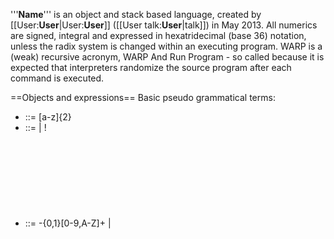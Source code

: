 ﻿'''__Name__''' is an object and stack based language, created by [[User:__User__|User:__User__]] ([[User talk:__User__|talk]]) in May 2013. All numerics are signed, integral and expressed in hexatridecimal (base 36) notation, unless the radix system is changed within an executing program. WARP is a (weak) recursive acronym, WARP And Run Program - so called because it is expected that interpreters randomize 
the source program after each command is executed.
 
==Objects and expressions==
Basic pseudo grammatical terms:
* <object> ::= [a-z]{2}
* <sobject> ::= <object> | !
* <base-expr> ::= -{0,1}[0-9,A-Z]+ | <object> | "...." | ~ | `
* <expr> ::= <base-expr> | ! | _
* <label> ::= [a-z]+ | .

==Operators==
A few general purpose operators exist.
{| class="wikitable"
!Command
!Description
|-
|%%Assignment%%&lt;object&gt;&lt;expr&gt;Radix
|assign &lt;expr&gt; to &lt;object&gt;
|-
|%%Addition%%&lt;sobject&gt;&lt;expr&gt;
|increment &lt;sobject&gt; by &lt;expr&gt; and update &lt;sobject&gt;. If &lt;expr&gt; is non numeric, convert if possible, otherwise treat as 

0. If &lt;sobject&gt; is the pop command, use the stack as the source object and push the result onto the stack   
|-
|%%Subtraction%%&lt;sobject&gt;&lt;expr&gt;
|Decrement &lt;sobject&gt; by &lt;expr&gt; and update &lt;sobject&gt;. If &lt;expr&gt; is non numeric, convert if possible, otherwise treat as 

0
|-
|%%Division%%&lt;sobject&gt;&lt;expr&gt;
|Divide &lt;sobject&gt; by &lt;expr&gt; and update &lt;sobject&gt;. If &lt;expr&gt; is non numeric, convert if possible, or if 0, treat it as 

1
|-
|%%Multiplication%%amp;&lt;sobject&gt;&lt;expr&gt;
|Multiply &lt;sobject&gt; by &lt;expr&gt; and update &lt;sobject&gt;. If &lt;expr&gt; is non numeric, convert if possible, otherwise treat as 

1
|-
|%%Modulo%% &lt;sobject&gt;&lt;expr&gt;
|Calculate &lt;sobject&gt; mod &lt;expr&gt; and update &lt;sobject&gt;. 
|-
|%%Comparison%%&lt;expr&gt;:&lt;expr&gt;
|Compare the first &lt;expr&gt; with the second &lt;expr&gt;. Push the result of the comparison onto the stack. 
0 means equal, -1 is less than, 1 greater than 
|-
|%%ConditionalExecution%%&lt;expr&gt;?&lt;command&gt;
|Pop from the stack, and if that object equals &lt;expr&gt;, execute &lt;command&gt;.
|-
|<code><nowiki>%%RadixSwitch%%</nowiki></code>&lt;number&gt;
|Change the radix of numbers to &lt;number&gt; from now on
|}

==Stack manipulation==
There are several commands for stack manipulation.
{| class="wikitable"
!Command
!Description
|-
|%%Treat%%&lt;object&gt;
|treat &lt;object&gt; as the stack; takes string of content and push each atomic object onto the stack - pushed so that repeated popping and sending to output is the same object as 'treated'
|-
|<nowiki>%%Untreat%%</nowiki>
|untreat the current stack
|-
|%%Pop%%
|pop
|-
|%%Push%%&lt;base-expr&gt;
|push &lt;base-expr&gt;
|-
|%%PopAndPush%%&lt;base-expr&gt;
|Pop and push &lt;base-expr&gt;
|-
|\
|Turn off auto stacking mode
|-
|%%DuplicateTOS%%
|Duplicate the top of stack
|-
|%%RotateStacks%%
|Rotate the top two stacks in the stack of stacks
|-
|<code><nowiki>%%RetrieveFromRAS%%</nowiki></code>&lt;base-expr&gt;
|Retrieve the object at index &lt;base-expr&gt; from the random access stack and push onto the current stack
|-
|<code><nowiki>%%PlaceInRAS%%</nowiki></code>&lt;base-expr&gt;
|Place an object popped from the current stack at index &lt;base-expr&gt; in the random access stack
|}

==Labels and movement==
WARP supports a simple label/jump set of commands.
{| class="wikitable"
!Command
!Description
|-
|%%Label%%&lt;label&gt;
|Declare a named label
|-
|%%Jump%%&lt;expr&gt;&lt;&lt;label&gt;&lt;
|If &lt;expr&gt; == ., move to label unconditionally. If &lt;expr&gt; is zero or false, or represents an empty object, fall through
|}

==Input and output==
__Name__ can interact with any existing input and output mechanisms.
{| class="wikitable"
!Command
!Description
|-
|%%OutputCharacter%%&lt;expr&gt;
|Output &lt;expr&gt; as a character
|-
|%%OutputNativeForm%%&lt;expr&gt;
|Output &lt;expr&gt; in its native form
|-
|%%Input%%l
|Accept a line of user input and place onto the stack
|-
|%%Input%%c
|Accept a character of user input and place onto the stack
|-
|%%CurrentStack%%
|a symbolic reference to the current stack
|}

==Source access==
Access to the source is provided as well as the current traversal map.
{| class="wikitable"
!Command
!Description
|-
|%%Quine%%
|The current randomized source
|-
|`
|The current traversal map of the randomized source
|}

==Environment and execution==
First, the run time environment.
===Environment===
__Name__ has initially one, unbound or system, stack. Using the % operator, a bound object can usurp the unbound stack, until the | operator 
removes it. Think of it is as being similar to a stack of stacks. Issuing a | operator against the unbound stack will mean that the 
environment enters 'stackless' mode. All further stack based operations will not operate as expected, nor generate an error. There is no 
formal limit to the size and number of stacks and similarly in relation to source code.

In addition, the __Name__ environment has a single random access stack, manipulated with the { and } operators.

Note that all __Name__ objects are shared across the stack of stacks; if an assignment to an object xx occurs, and then a new stack 
is created, the value of xx will be available in the new stack context.

Compliant interpreters will auto create objects on demand, initialized to zero. 

===Execution===
Each source advance generates a random rewrite of the source, along with an attendant 'unscramble' map. Could be used for amusing output 
effects.

==Examples==

Hello World
 %%OutputNativeForm%%"Hello World!"

Quine
 %%OutputNativeForm%%~

Primes less than some user entered value
 %%RadixSwitch%%A%%OutputNativeForm%%"Enter start: "%%Input%%l=cu!)"Primes <= ")cu)"\n":cu:2?-1?^.e@o*cu$!2=ca!@i*cu#!ca?0?^.n<ca1:ca:1?1?^.i)cu)" "@n<cu1*cu<!1^!o@e

Reverse a user entered string
 )"Enter a string to reverse: ",l=st!%st@r=ch!'*ch'^_r'@p)!^_p|


==External resources==
*[https://github.com/afgbeveridge/EsotericLanguagesToolkit An esoteric language toolkit with some standard interpreters, along with source code]

[[Category:Languages]]
[[Category:Object-oriented paradigm]]
[[Category:2013]]
[[Category:Implemented]]

